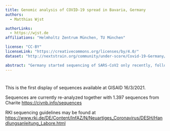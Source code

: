 ```yaml
---
title: Genomic analysis of COVID-19 spread in Bavaria, Germany
authors:
  - Matthias Wjst

authorLinks:
  - https://wjst.de
affiliations: "Helmholtz Zentrum München, TU München"

license: "CC-BY"  
licenseLink: "https://creativecommons.org/licenses/by/4.0/"
dataset: "http://nextstrain.org/community/under-score/Covid-19-Germany/Bavaria?d=tree"

abstract: "Germany started sequencing of SARS-CoV2 only recently, following various requests for example by http://g-f-v.org/node/1404 responding now with a government regulation in January 2021  Coronavirus-Surveillanceverordnung (CorSurV)"
---
```


<!-- SLIDE 1 -->

# [ ](http://localhost:4000/ncov/bavaria)

This is the first display of sequences available at GISAID 16/3/2021.

Sequences are currently re-analyzed together with 1.397 sequences from Charite https://civnb.info/sequences

RKI sequencing guidelines may be found at
https://www.rki.de/DE/Content/InfAZ/N/Neuartiges_Coronavirus/DESH/Handlungsanleitung_Labore.html
<!-- This is left-side text -->



<!-- This is right-side text -->
```auspiceMainDisplayMarkdown

```
